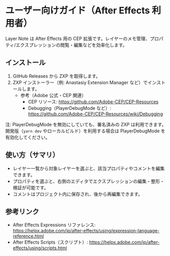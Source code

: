 # ユーザー向けガイド（After Effects 利用者）

Layer Note は After Effects 用の CEP 拡張です。レイヤーのメモ管理、プロパティ/エクスプレッションの閲覧・編集などを効率化します。

## インストール

1. GitHub Releases から ZXP を取得します。
2. ZXP インストーラー（例: Anastasiy Extension Manager など）でインストールします。
   - 参考（Adobe 公式・CEP 関連）
     - CEP リソース: https://github.com/Adobe-CEP/CEP-Resources
     - Debugging（PlayerDebugMode など）: https://github.com/Adobe-CEP/CEP-Resources/wiki/Debugging

注: PlayerDebugMode を無効にしていても、署名済みの ZXP は利用できます。開発版（`yarn dev` やローカルビルド）を利用する場合は PlayerDebugMode を有効化してください。

## 使い方（サマリ）

- レイヤー一覧から対象レイヤーを選ぶと、該当プロパティやコメントを編集できます。
- プロパティを選ぶと、右側のエディタでエクスプレッションの編集・整形・検証が可能です。
- コメントはプロジェクト内に保存され、後から再編集できます。

## 参考リンク

- After Effects Expressions リファレンス: https://helpx.adobe.com/jp/after-effects/using/expression-language-reference.html
- After Effects Scripts（スクリプト）: https://helpx.adobe.com/jp/after-effects/using/scripts.html

